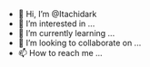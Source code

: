 - 👋 Hi, I’m @Itachidark
- 👀 I’m interested in ...
- 🌱 I’m currently learning ...
- 💞️ I’m looking to collaborate on ...
- 📫 How to reach me ...

<!---
Itachidark/Itachidark is a ✨ special ✨ repository because its `README.md` (this file) appears on your GitHub profile.
You can click the Preview link to take a look at your changes.
--->
